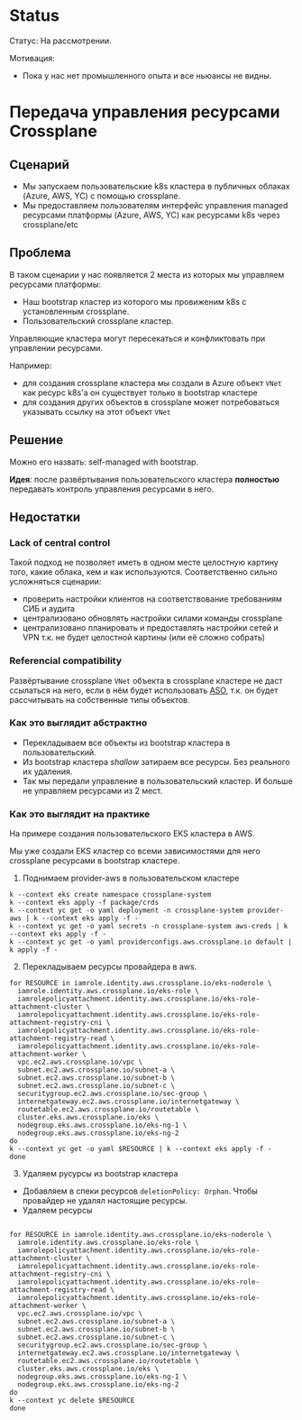 # Status
Статус: На рассмотрении.

Мотивация:
  * Пока у нас нет промышленного опыта и все ньюансы не видны.

# Передача управления ресурсами Crossplane

## Сценарий
* Мы запускаем пользовательские k8s кластера в публичных облаках (Azure, AWS, YC) с помощью crossplane.
* Мы предоставляем пользователям интерфейс управления managed ресурсами платформы (Azure, AWS, YC) как ресурсами k8s
  через crossplane/etc

## Проблема
В таком сценарии у нас появляется 2 места из которых мы управляем ресурсами платформы:
* Наш bootstrap кластер из которого мы провиженим k8s с установленным crossplane.
* Пользовательский crossplane кластер.

Управляющие кластера могут пересекаться и конфликтовать при управлении ресурсами.

Например:
  * для создания crossplane кластера мы создали в Azure объект `VNet`  
  как ресурс k8s'а он существует только в bootstrap кластере
  * для создания других объектов в crossplane может потребоваться указывать ссылку на этот объект `VNet`

## Решение
Можно его назвать: self-managed with bootstrap.

**Идея**: после развёртывания пользовательского кластера **полностью** передавать контроль управления ресурсами в него.

## Недостатки
### Lack of central control
Такой подход не позволяет иметь в одном месте целостную картину того, какие облака, кем и как используются. Соответственно сильно усложняться сценарии:
  * проверить настройки клиентов на соответствование требованиям СИБ и аудита
  * централизовано обновлять настройки силами команды crossplane
  * централизовано планировать и предоставлять настройки сетей и VPN
  т.к. не будет целостной картины (или её сложно собрать)

### Referencial compatibility
Развёртывание crossplane `VNet` объекта в crossplane кластере не даст ссылаться на него, если в нём будет использовать [ASO](https://github.com/Azure/azure-service-operator), т.к. он будет рассчитывать на собственные типы объектов.

### Как это выглядит абстрактно
* Перекладываем все объекты из bootstrap кластера в пользовательский.
* Из bootstrap кластера *shallow* затираем все ресурсы. Без реального их удаления.
* Так мы передали управление в пользовательский кластер. И больше не управляем ресурсами из 2 мест.

### Как это выглядит на практике
На примере создания пользовательского EKS кластера в AWS.

Мы уже создали EKS кластер со всеми зависимостями для него crossplane ресурсами в bootstrap кластере.

1. Поднимаем provider-aws в пользовательском кластере
```shell
k --context eks create namespace crossplane-system
k --context eks apply -f package/crds
k --context yc get -o yaml deployment -n crossplane-system provider-aws | k --context eks apply -f -
k --context yc get -o yaml secrets -n crossplane-system aws-creds | k --context eks apply -f -
k --context yc get -o yaml providerconfigs.aws.crossplane.io default | k apply -f -
```

2. Перекладываем ресурсы провайдера в aws.

```shell
for RESOURCE in iamrole.identity.aws.crossplane.io/eks-noderole \
  iamrole.identity.aws.crossplane.io/eks-role \
  iamrolepolicyattachment.identity.aws.crossplane.io/eks-role-attachment-cluster \
  iamrolepolicyattachment.identity.aws.crossplane.io/eks-role-attachment-registry-cni \
  iamrolepolicyattachment.identity.aws.crossplane.io/eks-role-attachment-registry-read \
  iamrolepolicyattachment.identity.aws.crossplane.io/eks-role-attachment-worker \
  vpc.ec2.aws.crossplane.io/vpc \
  subnet.ec2.aws.crossplane.io/subnet-a \
  subnet.ec2.aws.crossplane.io/subnet-b \
  subnet.ec2.aws.crossplane.io/subnet-c \
  securitygroup.ec2.aws.crossplane.io/sec-group \
  internetgateway.ec2.aws.crossplane.io/internetgateway \
  routetable.ec2.aws.crossplane.io/routetable \
  cluster.eks.aws.crossplane.io/eks \
  nodegroup.eks.aws.crossplane.io/eks-ng-1 \
  nodegroup.eks.aws.crossplane.io/eks-ng-2
do
k --context yc get -o yaml $RESOURCE | k --context eks apply -f -
done
```

3. Удаляем русурсы из bootstrap кластера

* Добавляем в спеки ресурсов `deletionPolicy: Orphan`. Чтобы провайдер не удалял настоящие ресурсы.
* Удаляем ресурсы

```shell

for RESOURCE in iamrole.identity.aws.crossplane.io/eks-noderole \
  iamrole.identity.aws.crossplane.io/eks-role \
  iamrolepolicyattachment.identity.aws.crossplane.io/eks-role-attachment-cluster \
  iamrolepolicyattachment.identity.aws.crossplane.io/eks-role-attachment-registry-cni \
  iamrolepolicyattachment.identity.aws.crossplane.io/eks-role-attachment-registry-read \
  iamrolepolicyattachment.identity.aws.crossplane.io/eks-role-attachment-worker \
  vpc.ec2.aws.crossplane.io/vpc \
  subnet.ec2.aws.crossplane.io/subnet-a \
  subnet.ec2.aws.crossplane.io/subnet-b \
  subnet.ec2.aws.crossplane.io/subnet-c \
  securitygroup.ec2.aws.crossplane.io/sec-group \
  internetgateway.ec2.aws.crossplane.io/internetgateway \
  routetable.ec2.aws.crossplane.io/routetable \
  cluster.eks.aws.crossplane.io/eks \
  nodegroup.eks.aws.crossplane.io/eks-ng-1 \
  nodegroup.eks.aws.crossplane.io/eks-ng-2
do
k --context yc delete $RESOURCE
done
```
